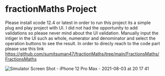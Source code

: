 # fractionMaths Project 

Please install xcode 12.4 or latest in order to run this project 
its a simple plug and play project with UI.
I did not had the opportunity to add validations so please never mind about the UI validation.
Manually input the intiger in the UI such as whole, numerator and denominator and select the operation buttons to see the result.
In order to direcly reach to the code part please use this link https://github.com/sumitsuman47/fractionMaths/tree/main/FractionsMaths/FractionsMaths

![Simulator Screen Shot - iPhone 12 Pro Max - 2021-08-03 at 20 17 41](https://user-images.githubusercontent.com/14932574/128106623-cd2b0b7a-99c5-4737-9b8f-a7ebe8b84868.png)
